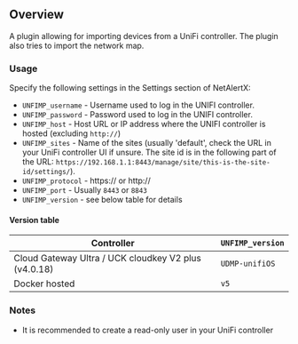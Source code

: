 ## Overview

A plugin allowing for importing devices from a UniFi controller. The plugin also tries to import the network map. 

### Usage

Specify the following settings in the Settings section of NetAlertX:

- `UNFIMP_username` - Username used to log in the UNIFI controller.
- `UNFIMP_password` - Password used to log in the UNIFI controller.
- `UNFIMP_host` - Host URL or IP address where the UNIFI controller is hosted (excluding `http://`)
- `UNFIMP_sites` - Name of the sites (usually 'default', check the URL in your UniFi controller UI if unsure. The site id is in the following part of the URL: `https://192.168.1.1:8443/manage/site/this-is-the-site-id/settings/`). 
- `UNFIMP_protocol` - https:// or http://
- `UNFIMP_port` - Usually `8443` or `8843` 
- `UNFIMP_version` - see below table for details


#### Version table

|   Controller                                           |      `UNFIMP_version`     |
| ------------------------------------------------------ | ------------------------- |
| Cloud Gateway Ultra / UCK cloudkey V2 plus (v4.0.18)   |      `UDMP-unifiOS`       |
| Docker hosted                                          |      `v5`                 |

### Notes

- It is recommended to create a read-only user in your UniFi controller 